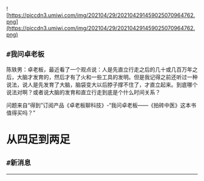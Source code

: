 ![https://piccdn3.umiwi.com/img/202104/29/202104291459025070964762.png](https://piccdn3.umiwi.com/img/202104/29/202104291459025070964762.png)

## `#我问卓老板`

陈轶男：卓老板，最近看了一个观点说：人是先直立行走之后的几十或几百万年之后，大脑才发育的，然后才有了火和一些工具的发明。但是我记得之前还听过一种说法，说人是先发育了大脑，脑袋变大以后脖子撑不住了，才直立起来。到底哪个说法对啊？或者说大脑的发育和直立行走到底是个什么时间关系？

问题来自“得到”订阅产品《卓老板聊科技》-“我问卓老板——《拍砖中医》这本书值得买吗？”

# 从四足到两足

## `#新消息`

---
